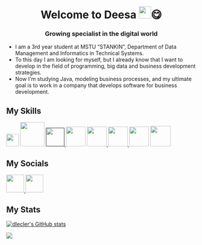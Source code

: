 <h1 align="center">Welcome to Deesa
<img src="https://github.com/blackcater/blackcater/raw/main/images/Hi.gif" height="32"/>😋</h1>
<h3 align="center">Growing specialist in the digital world</h3>

* I am a 3rd year student at MSTU “STANKIN”, Department of Data Management and Informatics in Technical Systems.
* To this day I am looking for myself, but I already know that I want to develop in the field of programming, big data and business development strategies.
* Now I'm studying Java, modeling business processes, and my ultimate goal is to work in a company that develops software for business development.

<h2>My Skills</h2>

<p align="left">
<a> <img src="https://upload.wikimedia.org/wikipedia/en/thumb/3/30/Java_programming_language_logo.svg/300px-Java_programming_language_logo.svg.png" width=33> </a>
<a> <img src="https://repository-images.githubusercontent.com/400161932/257a8be2-bbf2-4218-a55b-219d819578b2" width=64> </a>
<a href=""> <img src="https://upload.wikimedia.org/wikipedia/commons/thumb/9/9c/IntelliJ_IDEA_Icon.svg/2048px-IntelliJ_IDEA_Icon.svg.png" width=49> </a>
<a> <img src="https://cdn.iconscout.com/icon/premium/png-256-thumb/mysql-14-616526.png" width=52> </a>
<a href="https://www.mongodb.com/"> <img src="https://www.svgrepo.com/show/331488/mongodb.svg" width=52> </a> 
<a href="https://mariadb.org/"> <img src="https://spintopventures.com/wp-content/uploads/2015/03/mariadb_2@2x.png" width=52> </a>
<a> <img src="https://git-scm.com/images/logos/downloads/Git-Icon-1788C.png" width=52> </a>
<a> <img src="https://static-00.iconduck.com/assets.00/github-desktop-icon-2046x2048-r5plljad.png" width=54> </a>

<h2>My Socials</h2>
<p>
<a href="https://vk.com/d.lecler"> <img src="https://cdn-icons-png.flaticon.com/128/5968/5968835.png" width=47> </a>
<a href="https://t.me/Denis_Lecler"> <img src="https://cdn-icons-png.flaticon.com/128/2504/2504941.png" width=47> </a>
</p>

<h2>My Stats</h2>

<a href="http://www.github.com/dlecler"><img src="https://github-readme-stats.vercel.app/api?username=dlecler&show_icons=true&hide=&count_private=true&title_color=0891b2&text_color=ffffff&icon_color=0891b2&bg_color=1c1917&hide_border=true&show_icons=true" alt="dlecler's GitHub stats" /></a>

<a href="http://www.github.com/dlecler"><img src="https://github-readme-streak-stats.herokuapp.com/?user=dlecler&stroke=ffffff&background=1c1917&ring=0891b2&fire=0891b2&currStreakNum=ffffff&currStreakLabel=0891b2&sideNums=ffffff&sideLabels=ffffff&dates=ffffff&hide_border=true" /></a>
